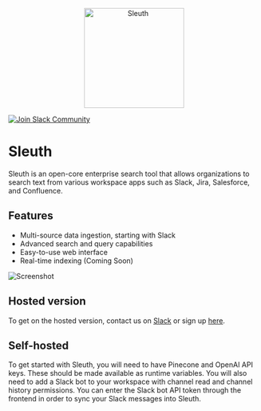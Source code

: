 <p align="center">
 <img height="200" alt="Sleuth" src="https://github.com/getsleuth/Sleuth/blob/main/logo.png?raw=true" />
</p>
<p align="center">
 
  <a href='https://join.slack.com/t/sleuthworld/shared_invite/zt-1n3iw8via-9y1mP3tJ3~Zy6GT5sZNwOg'><img alt="Join Slack Community" src="https://img.shields.io/badge/slack%20community-join-blue"/></a>

</p>

# Sleuth

Sleuth is an open-core enterprise search tool that allows organizations to search text from various workspace apps such as Slack, Jira, Salesforce, and Confluence.

## Features
- Multi-source data ingestion, starting with Slack
- Advanced search and query capabilities
- Easy-to-use web interface
- Real-time indexing (Coming Soon)

![Screenshot](https://github.com/getsleuth/Sleuth/blob/main/screenshot.png?raw=true)

## Hosted version
To get on the hosted version, contact us on [Slack](https://join.slack.com/t/sleuthworld/shared_invite/zt-1n3iw8via-9y1mP3tJ3~Zy6GT5sZNwOg) or sign up [here](getsleuth.xyz).

## Self-hosted
To get started with Sleuth, you will need to have Pinecone and OpenAI API keys. These should be made available as runtime variables. You will also need to add a Slack bot to your workspace with channel read and channel history permissions. You can enter the Slack bot API token through the frontend in order to sync your Slack messages into Sleuth.
